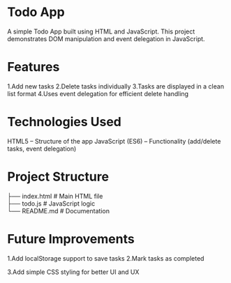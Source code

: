 # Todo App

A simple Todo App built using HTML and JavaScript.
This project demonstrates DOM manipulation and event delegation in JavaScript.

# Features

1.Add new tasks
2.Delete tasks individually
3.Tasks are displayed in a clean list format
4.Uses event delegation for efficient delete handling

# Technologies Used

HTML5 – Structure of the app
JavaScript (ES6) – Functionality (add/delete tasks, event delegation)

# Project Structure
├── index.html     # Main HTML file  
├── todo.js        # JavaScript logic  
└── README.md      # Documentation  

# Future Improvements

1.Add localStorage support to save tasks
2.Mark tasks as completed

3.Add simple CSS styling for better UI and UX


